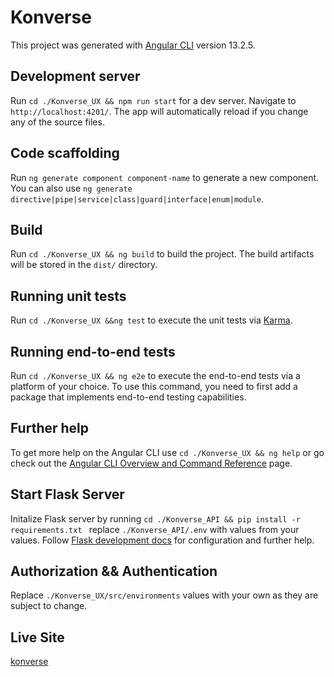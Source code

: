 # Konverse

This project was generated with [Angular CLI](https://github.com/angular/angular-cli) version 13.2.5.

## Development  server

Run `cd ./Konverse_UX && npm run start` for a dev server. Navigate to `http://localhost:4201/`. The app will automatically reload if you change any of the source files.

## Code scaffolding

Run `ng generate component component-name` to generate a new component. You can also use `ng generate directive|pipe|service|class|guard|interface|enum|module`.

## Build

Run `cd ./Konverse_UX && ng build` to build the project. The build artifacts will be stored in the `dist/` directory.

## Running unit tests

Run `cd ./Konverse_UX &&ng test` to execute the unit tests via [Karma](https://karma-runner.github.io).

## Running end-to-end tests

Run `cd ./Konverse_UX && ng e2e` to execute the end-to-end tests via a platform of your choice. To use this command, you need to first add a package that implements end-to-end testing capabilities.

## Further help

To get more help on the Angular CLI use `cd ./Konverse_UX && ng help` or go check out the [Angular CLI Overview and Command Reference](https://angular.io/cli) page.

## Start Flask Server

Initalize Flask server by running `cd ./Konverse_API && pip install -r requirements.txt ` replace `./Konverse_API/.env` with values from your values.
Follow [Flask development docs](https://flask.palletsprojects.com/) for configuration and further help.

## Authorization && Authentication

Replace `./Konverse_UX/src/environments` values with your own as they are subject to change.


## Live Site
[konverse](https://konverse-xi.vercel.app)

